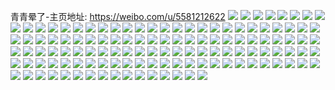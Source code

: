 青青晕了-主页地址: https://weibo.com/u/5581212622 
![](https://wx4.sinaimg.cn/mw2000/0065Icmqly1h9i7wq1k89j30u0140dmx.jpg) 
![](https://wx4.sinaimg.cn/mw2000/0065Icmqly1h9i7wrjl97j30u0140q9m.jpg) 
![](https://wx4.sinaimg.cn/mw2000/0065Icmqly1h9i7wsdnduj30u014043e.jpg) 
![](https://wx4.sinaimg.cn/mw2000/0065Icmqly1h9hlgvtujcj30u0140grp.jpg) 
![](https://wx4.sinaimg.cn/mw2000/0065Icmqly1h9hlgw5wikj31400u00yr.jpg) 
![](https://wx4.sinaimg.cn/mw2000/0065Icmqly1h8vonuashaj32c0340npe.jpg) 
![](https://wx4.sinaimg.cn/mw2000/0065Icmqly1h8vonwnlxbj32c03401kz.jpg) 
![](https://wx4.sinaimg.cn/mw2000/0065Icmqly1h8l5vo1x4xj30u0140gs8.jpg) 
![](https://wx4.sinaimg.cn/mw2000/0065Icmqly1h8l5vnnwy9j30u0140482.jpg) 
![](https://wx4.sinaimg.cn/mw2000/0065Icmqly1h8l5vod8hjj30u014048t.jpg) 
![](https://wx4.sinaimg.cn/mw2000/0065Icmqly1h8l5vpqj57j30u0140jvb.jpg) 
![](https://wx4.sinaimg.cn/mw2000/0065Icmqly1h8l5voxq1lj31hc0u0n7q.jpg) 
![](https://wx4.sinaimg.cn/mw2000/0065Icmqly1h8l5vpg6t4j31hc0u0181.jpg) 
![](https://wx4.sinaimg.cn/mw2000/0065Icmqly1h8fepcax92j30u0140jy2.jpg) 
![](https://wx4.sinaimg.cn/mw2000/0065Icmqly1h8233jkpenj30u0140jyw.jpg) 
![](https://wx4.sinaimg.cn/mw2000/0065Icmqly1h7kt7r2bs6j30u01hctm7.jpg) 
![](https://wx4.sinaimg.cn/mw2000/0065Icmqly1h7bl19dsy1j30u0140wil.jpg) 
![](https://wx4.sinaimg.cn/mw2000/0065Icmqly1h6z8bg4trnj30u0140dnu.jpg) 
![](https://wx4.sinaimg.cn/mw2000/0065Icmqly1h6z8bglrnvj30u0140gt7.jpg) 
![](https://wx4.sinaimg.cn/mw2000/0065Icmqly1h6enxrv38nj30kj0py74r.jpg) 
![](https://wx4.sinaimg.cn/mw2000/0065Icmqly1h6an022ba3j30u01hcam0.jpg) 
![](https://wx4.sinaimg.cn/mw2000/0065Icmqly1h5i6554lc6j30k00jpjtr.jpg) 
![](https://wx4.sinaimg.cn/mw2000/0065Icmqly1h5i67mc73aj30tu13u0yc.jpg) 
![](https://wx4.sinaimg.cn/mw2000/0065Icmqly1h5a59wumodj30n00e60wm.jpg) 
![](https://wx4.sinaimg.cn/mw2000/0065Icmqly1h593f7yghkj32c03404qp.jpg) 
![](https://wx4.sinaimg.cn/mw2000/0065Icmqly1h593fbbiaaj32c0340e82.jpg) 
![](https://wx4.sinaimg.cn/mw2000/0065Icmqly1h593kyt6qwj30n00csdk7.jpg) 
![](https://wx4.sinaimg.cn/mw2000/0065Icmqly1h4fxfek6r8j30u0190thy.jpg) 
![](https://wx4.sinaimg.cn/mw2000/0065Icmqly1h4fxfci1rej30u0190jyo.jpg) 
![](https://wx4.sinaimg.cn/mw2000/0065Icmqly1h4fxfbmv71j30u0190ti8.jpg) 
![](https://wx4.sinaimg.cn/mw2000/0065Icmqly1h4fxfdesvbj30u0190qbw.jpg) 
![](https://wx4.sinaimg.cn/mw2000/0065Icmqly1h4fxfdpqlxj30u0190125.jpg) 
![](https://wx4.sinaimg.cn/mw2000/0065Icmqly1h4fxfe93kmj30u019011l.jpg) 
![](https://wx4.sinaimg.cn/mw2000/0065Icmqly1h4fxfevljvj30u0190k3y.jpg) 
![](https://wx4.sinaimg.cn/mw2000/0065Icmqly1h4fxff96uaj30u0190qbs.jpg) 
![](https://wx4.sinaimg.cn/mw2000/0065Icmqly1h4fxg3i6nzj30u0190tm9.jpg) 
![](https://wx4.sinaimg.cn/mw2000/0065Icmqly1h47u2ipdanj30uk0u041a.jpg) 
![](https://wx4.sinaimg.cn/mw2000/0065Icmqly1h44lvima3ij30u00u0n3t.jpg) 
![](https://wx4.sinaimg.cn/mw2000/0065Icmqly1h3yopmz3h1j30u00u0ak1.jpg) 
![](https://wx4.sinaimg.cn/mw2000/0065Icmqly1h3yopm5gwgj30u0140dnn.jpg) 
![](https://wx4.sinaimg.cn/mw2000/0065Icmqly1h3qoct62y6j30u014047m.jpg) 
![](https://wx4.sinaimg.cn/mw2000/0065Icmqly1h3qocut8u2j30u0140do9.jpg) 
![](https://wx4.sinaimg.cn/mw2000/0065Icmqly1h3qocxe88cj30u01407bp.jpg) 
![](https://wx4.sinaimg.cn/mw2000/0065Icmqly1h3qocxzt6ej30u0140gts.jpg) 
![](https://wx4.sinaimg.cn/mw2000/0065Icmqly1h3qocyil3jj30n00k4whk.jpg) 
![](https://wx4.sinaimg.cn/mw2000/0065Icmqly1h3qod01d0sj30n00dygnb.jpg) 
![](https://wx4.sinaimg.cn/mw2000/0065Icmqly1h3qod15azkj30n00csta4.jpg) 
![](https://wx4.sinaimg.cn/mw2000/0065Icmqly1h3qod2phxuj30n00cqmyj.jpg) 
![](https://wx4.sinaimg.cn/mw2000/0065Icmqly1h3ik7wiuunj31sc2dsx6p.jpg) 
![](https://wx4.sinaimg.cn/mw2000/0065Icmqly1h3ik7ynn87j31sc2dsx6p.jpg) 
![](https://wx4.sinaimg.cn/mw2000/0065Icmqly1h3ik83y0utj33402c0e81.jpg) 
![](https://wx4.sinaimg.cn/mw2000/0065Icmqly1h3ik80ehdnj31k022o1kx.jpg) 
![](https://wx4.sinaimg.cn/mw2000/0065Icmqly1h3ik81g1flj31k022otz4.jpg) 
![](https://wx4.sinaimg.cn/mw2000/0065Icmqly1h3ik82ki4cj31sc2dsqv5.jpg) 
![](https://wx4.sinaimg.cn/mw2000/0065Icmqly1h3ikdlu8cmj32c0340qv5.jpg) 
![](https://wx4.sinaimg.cn/mw2000/0065Icmqly1h31zqpx28hj31bp0u048k.jpg) 
![](https://wx4.sinaimg.cn/mw2000/0065Icmqly1h31zqrz4q1j31400u07ce.jpg) 
![](https://wx4.sinaimg.cn/mw2000/0065Icmqly1h2kmo1qsfgj30u013maph.jpg) 
![](https://wx4.sinaimg.cn/mw2000/0065Icmqly1h2kmo33ac3j30u015adp4.jpg) 
![](https://wx4.sinaimg.cn/mw2000/0065Icmqly1h2hb5u8rdoj30u0140473.jpg) 
![](https://wx4.sinaimg.cn/mw2000/0065Icmqly1h2hb5whviwj30n00ufwiy.jpg) 
![](https://wx4.sinaimg.cn/mw2000/0065Icmqly1h2hb5wtbimj30n00vrn26.jpg) 
![](https://wx4.sinaimg.cn/mw2000/0065Icmqly1h2hb5tn48pj30u0190k1r.jpg) 
![](https://wx4.sinaimg.cn/mw2000/0065Icmqly1h2fb3hpj2rj32c02c0npe.jpg) 
![](https://wx4.sinaimg.cn/mw2000/0065Icmqly1h2fb3fg7kjj30t00tcjyb.jpg) 
![](https://wx4.sinaimg.cn/mw2000/0065Icmqly1h1xik9v2cgj32bc334u10.jpg) 
![](https://wx4.sinaimg.cn/mw2000/0065Icmqly1h1xikktfbij33402c0hdx.jpg) 
![](https://wx4.sinaimg.cn/mw2000/0065Icmqly1h1xikfp6qsj33402c0npd.jpg) 
![](https://wx4.sinaimg.cn/mw2000/0065Icmqly1h1xikdty3uj32c0355e82.jpg) 
![](https://wx4.sinaimg.cn/mw2000/0065Icmqly1h1xik49oblj32c0341u0x.jpg) 
![](https://wx4.sinaimg.cn/mw2000/0065Icmqly1h1xikc3xezj32c0340hdu.jpg) 
![](https://wx4.sinaimg.cn/mw2000/0065Icmqly1h1s2ntwmy7j30n00pg0zi.jpg) 
![](https://wx4.sinaimg.cn/mw2000/0065Icmqly1h1s2ntjm74j30n016o49j.jpg) 
![](https://wx4.sinaimg.cn/mw2000/0065Icmqly1h1s2nu4ykdj30n00gt460.jpg) 
![](https://wx4.sinaimg.cn/mw2000/0065Icmqly1h1hpksp20aj31kw2dc7wi.jpg) 
![](https://wx4.sinaimg.cn/mw2000/0065Icmqly1h1hpkn98ppj3325271npd.jpg) 
![](https://wx4.sinaimg.cn/mw2000/0065Icmqly1h14y88gf5aj32c02c04qp.jpg) 
![](https://wx4.sinaimg.cn/mw2000/0065Icmqly1h14y89h78aj31hc0u0ncc.jpg) 
![](https://wx4.sinaimg.cn/mw2000/0065Icmqly1h0t7dzjwl6j30u0190k2n.jpg) 
![](https://wx4.sinaimg.cn/mw2000/0065Icmqly1gzumq4648aj32c0340kjm.jpg) 
![](https://wx4.sinaimg.cn/mw2000/0065Icmqly1gzumq1ui5ij32c0340e82.jpg) 
![](https://wx4.sinaimg.cn/mw2000/0065Icmqly1gzumsuhjrgj32c0340e82.jpg) 
![](https://wx4.sinaimg.cn/mw2000/0065Icmqly1gzumq2ox3ej32c0340e82.jpg) 
![](https://wx4.sinaimg.cn/mw2000/0065Icmqly1gzumq4zjtfj31sc2dsx6p.jpg) 
![](https://wx4.sinaimg.cn/mw2000/0065Icmqly1gzumq5rrowj31sc2dse82.jpg) 
![](https://wx4.sinaimg.cn/mw2000/0065Icmqly1gzumq7cba7j30ma0u947u.jpg) 
![](https://wx4.sinaimg.cn/mw2000/0065Icmqly1gztk29syd1j31o0280x6q.jpg) 
![](https://wx4.sinaimg.cn/mw2000/0065Icmqly1gzpy12l55cj30u0140gpk.jpg) 
![](https://wx4.sinaimg.cn/mw2000/0065Icmqly1gzpy12y94lj30u01400wz.jpg) 
![](https://wx4.sinaimg.cn/mw2000/0065Icmqly1gzfrucrrpuj30u00vb12s.jpg) 
![](https://wx4.sinaimg.cn/mw2000/0065Icmqly1gzb5afao3mj326r2x0b2b.jpg) 
![](https://wx4.sinaimg.cn/mw2000/0065Icmqly1gzb5ak94xsj33402c04qs.jpg) 
![](https://wx4.sinaimg.cn/mw2000/0065Icmqly1gzb5ahujsmj331m2a74qr.jpg) 
![](https://wx4.sinaimg.cn/mw2000/0065Icmqly1gzb5fmadecj32c0340u0y.jpg) 
![](https://wx4.sinaimg.cn/mw2000/0065Icmqly1gykj7xxgtgj30n00jlte8.jpg) 
![](https://wx4.sinaimg.cn/mw2000/0065Icmqly1gykj7tv3lwj31kw2dcx6p.jpg) 
![](https://wx4.sinaimg.cn/mw2000/0065Icmqly1gykj7x9n3bj32c0340npe.jpg) 
![](https://wx4.sinaimg.cn/mw2000/0065Icmqly1gykj7yv1byj32c0340npe.jpg) 
![](https://wx4.sinaimg.cn/mw2000/0065Icmqly1gykj7wkvt7j30jo0dyjue.jpg) 
![](https://wx4.sinaimg.cn/mw2000/0065Icmqly1gykj7w4bv0j31kw2dcb2a.jpg) 
![](https://wx4.sinaimg.cn/mw2000/0065Icmqly1gykj7uo9e6j31kw2dcx6p.jpg) 
![](https://wx4.sinaimg.cn/mw2000/0065Icmqly1gykj7t6q5uj30n00cxtcp.jpg) 
![](https://wx4.sinaimg.cn/mw2000/0065Icmqly1gydo1xgvutj31dj0runaf.jpg) 
![](https://wx4.sinaimg.cn/mw2000/0065Icmqly1gxxinpw8kuj31sc2ds7wi.jpg) 
![](https://wx4.sinaimg.cn/mw2000/0065Icmqly1gxxinok8dtj31sc2ds4qq.jpg) 
![](https://wx4.sinaimg.cn/mw2000/0065Icmqly1gxxinrflitj31sc2ds4qq.jpg) 
![](https://wx4.sinaimg.cn/mw2000/0065Icmqly1gxxinst4fhj32c02c0b29.jpg) 
![](https://wx4.sinaimg.cn/mw2000/0065Icmqly1gxfoctdahhj30u0190wji.jpg) 
![](https://wx4.sinaimg.cn/mw2000/0065Icmqly1gxfod8w7w6j30n00oy0u6.jpg) 
![](https://wx4.sinaimg.cn/mw2000/0065Icmqly1gwpixx3xixj32bb332u0y.jpg) 
![](https://wx4.sinaimg.cn/mw2000/0065Icmqly1gwpixsh4enj32c02c04qq.jpg) 
![](https://wx4.sinaimg.cn/mw2000/0065Icmqly1gwpixfjm09j32bb332e82.jpg) 
![](https://wx4.sinaimg.cn/mw2000/0065Icmqly1gwpixozvl3j33332bbb2b.jpg) 
![](https://wx4.sinaimg.cn/mw2000/0065Icmqly1gwpiwbku7zj31hc0u0h5u.jpg) 
![](https://wx4.sinaimg.cn/mw2000/0065Icmqly1gwpiwyyphoj33332bb1kz.jpg) 
![](https://wx4.sinaimg.cn/mw2000/0065Icmqly1gwpix2mnv6j31yq2ma4qp.jpg) 
![](https://wx4.sinaimg.cn/mw2000/0065Icmqly1gwpj2uifv0j32c02c0x6p.jpg) 
![](https://wx4.sinaimg.cn/mw2000/0065Icmqly1gwpj31jic7j32c02c04qp.jpg) 
![](https://wx4.sinaimg.cn/mw2000/0065Icmqly1gwesl5a8jzj32c02c01ky.jpg) 
![](https://wx4.sinaimg.cn/mw2000/0065Icmqly1gwa5vxm28oj328e31nu0y.jpg) 
![](https://wx4.sinaimg.cn/mw2000/0065Icmqly1gwa5vw2sozj3298339npe.jpg) 
![](https://wx4.sinaimg.cn/mw2000/0065Icmqly1gvxr6io61yj31v62264qq.jpg) 
![](https://wx4.sinaimg.cn/mw2000/0065Icmqly1gvxr6s1f7dj31sc2dsnpe.jpg) 
![](https://wx4.sinaimg.cn/mw2000/0065Icmqly1gvxr6mhplzj31sc2dshdu.jpg) 
